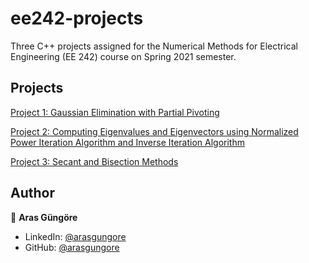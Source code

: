 # ee242-projects

Three C++ projects assigned for the Numerical Methods for Electrical Engineering (EE 242) course on Spring 2021 semester.



## Projects

[Project 1: Gaussian Elimination with Partial Pivoting](GaussianEliminationWithPartialPivoting)

[Project 2: Computing Eigenvalues and Eigenvectors using Normalized Power Iteration Algorithm and Inverse Iteration Algorithm](ComputingEigenvaluesAndEigenvectors)

[Project 3: Secant and Bisection Methods](SecantAndBisectionMethods)



## Author

👤 **Aras Güngöre**

* LinkedIn: [@arasgungore](https://www.linkedin.com/in/arasgungore)
* GitHub: [@arasgungore](https://github.com/arasgungore)
